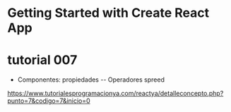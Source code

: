 # Getting Started with Create React App

# tutorial 007

- Componentes: propiedades
-- Operadores spreed

https://www.tutorialesprogramacionya.com/reactya/detalleconcepto.php?punto=7&codigo=7&inicio=0